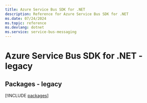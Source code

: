 ```yaml
---
title: Azure Service Bus SDK for .NET
description: Reference for Azure Service Bus SDK for .NET
ms.date: 07/24/2024
ms.topic: reference
ms.devlang: dotnet
ms.service: service-bus-messaging
---
```

# Azure Service Bus SDK for .NET - legacy
## Packages - legacy
[!INCLUDE [packages](service-bus-index.md)]